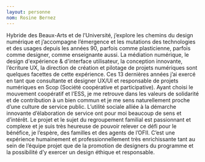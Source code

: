 ```yaml
---
layout: personne
nom: Rosine Bernez
---
```


Hybride des Beaux-Arts et de l’Université, j’explore les chemins du design numérique et j’accompagne l’émergence et les mutations des technologies et des usages depuis les années 90, parfois comme plasticienne, parfois comme designer, comme enseignante aussi. La médiation numérique, le design d'expérience & d'interface utilisateur, la conception innovante, l’écriture UX, la direction de création et pilotage de projets numériques sont quelques facettes de cette expérience. Ces 13 dernières années j’ai exercé en tant que consultante et designer UX/UI et responsable de projets numériques en Scop (Société coopérative et participative). Ayant choisi le mouvement coopératif et l’ESS, je me retrouve dans les valeurs de solidarité et de contribution à un bien commun et je me sens naturellement proche d’une culture de service public. L’utilité sociale alliée à la démarche innovante d’élaboration de service ont pour moi beaucoup de sens et d’intérêt. Le projet et le sujet du regroupement familial est passionnant et complexe et je suis très heureuse de pouvoir relever ce défi pour le bénéfice, je l’espère, des familles et des agents de l’OFII. C’est une expérience humainement et professionnellement très enrichissante tant au sein de l’équipe projet que de la promotion de designers du programme et la possibilité d’y exercer un design éthique et responsable.
